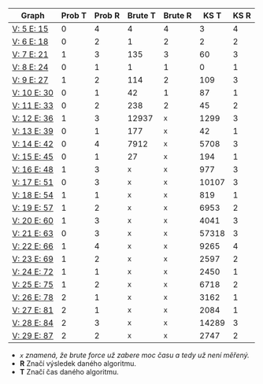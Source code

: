 | Graph | Prob T | Prob R | Brute T | Brute R | KS T | KS R |
| ----- | ------ | ------ | ------- | ------- | ---- | ---- |
| [V: 5 E: 15](./graphs/0.md) | 0 | 4 | 4 | 4 | 3 | 4 |
| [V: 6 E: 18](./graphs/1.md) | 0 | 2 | 1 | 2 | 2 | 2 |
| [V: 7 E: 21](./graphs/2.md) | 1 | 3 | 135 | 3 | 60 | 3 |
| [V: 8 E: 24](./graphs/3.md) | 0 | 1 | 1 | 1 | 0 | 1 |
| [V: 9 E: 27](./graphs/4.md) | 1 | 2 | 114 | 2 | 109 | 3 |
| [V: 10 E: 30](./graphs/5.md) | 0 | 1 | 42 | 1 | 87 | 1 |
| [V: 11 E: 33](./graphs/6.md) | 0 | 2 | 238 | 2 | 45 | 2 |
| [V: 12 E: 36](./graphs/7.md) | 1 | 3 | 12937 | `x` | 1299 | 3 |
| [V: 13 E: 39](./graphs/8.md) | 0 | 1 | 177 | `x` | 42 | 1 |
| [V: 14 E: 42](./graphs/9.md) | 0 | 4 | 7912 | `x` | 5708 | 3 |
| [V: 15 E: 45](./graphs/10.md) | 0 | 1 | 27 | `x` | 194 | 1 |
| [V: 16 E: 48](./graphs/11.md) | 1 | 3 | `x` | `x` | 977 | 3 |
| [V: 17 E: 51](./graphs/12.md) | 0 | 3 | `x` | `x` | 10107 | 3 |
| [V: 18 E: 54](./graphs/13.md) | 1 | 1 | `x` | `x` | 819 | 1 |
| [V: 19 E: 57](./graphs/14.md) | 1 | 2 | `x` | `x` | 6953 | 2 |
| [V: 20 E: 60](./graphs/15.md) | 1 | 3 | `x` | `x` | 4041 | 3 |
| [V: 21 E: 63](./graphs/16.md) | 0 | 3 | `x` | `x` | 57318 | 3 |
| [V: 22 E: 66](./graphs/17.md) | 1 | 4 | `x` | `x` | 9265 | 4 |
| [V: 23 E: 69](./graphs/18.md) | 1 | 2 | `x` | `x` | 2597 | 2 |
| [V: 24 E: 72](./graphs/19.md) | 1 | 1 | `x` | `x` | 2450 | 1 |
| [V: 25 E: 75](./graphs/20.md) | 1 | 2 | `x` | `x` | 6718 | 2 |
| [V: 26 E: 78](./graphs/21.md) | 2 | 1 | `x` | `x` | 3162 | 1 |
| [V: 27 E: 81](./graphs/22.md) | 2 | 1 | `x` | `x` | 2084 | 1 |
| [V: 28 E: 84](./graphs/23.md) | 2 | 3 | `x` | `x` | 14289 | 3 |
| [V: 29 E: 87](./graphs/24.md) | 2 | 2 | `x` | `x` | 2747 | 2 |

- *`x` znamená, že brute force už zabere moc času a tedy už není měřený.*
- **R** Značí výsledek daného algoritmu.
- **T** Značí čas daného algoritmu.
